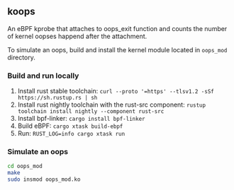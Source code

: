 ## koops
An eBPF kprobe that attaches to oops_exit function and counts the number of kernel oopses happend after the attachment.

To simulate an oops, build and install the kernel module located in `oops_mod` directory.
### Build and run locally
1. Install rust stable toolchain: `curl --proto '=https' --tlsv1.2 -sSf https://sh.rustup.rs | sh`
1. Install rust nightly toolchain with the rust-src component: `rustup toolchain install nightly --component rust-src`
1. Install bpf-linker: `cargo install bpf-linker`
1. Build eBPF: `cargo xtask build-ebpf`
1. Run: `RUST_LOG=info cargo xtask run`

### Simulate an oops
```bash
cd oops_mod
make
sudo insmod oops_mod.ko
```
